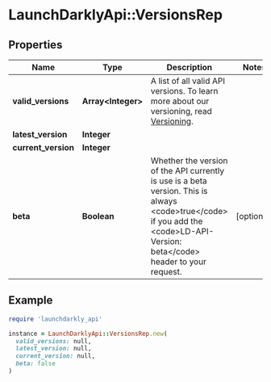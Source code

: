 # LaunchDarklyApi::VersionsRep

## Properties

| Name | Type | Description | Notes |
| ---- | ---- | ----------- | ----- |
| **valid_versions** | **Array&lt;Integer&gt;** | A list of all valid API versions. To learn more about our versioning, read [Versioning](https://apidocs.launchdarkly.com/#section/Overview/Versioning). |  |
| **latest_version** | **Integer** |  |  |
| **current_version** | **Integer** |  |  |
| **beta** | **Boolean** | Whether the version of the API currently is use is a beta version. This is always &lt;code&gt;true&lt;/code&gt; if you add the &lt;code&gt;LD-API-Version: beta&lt;/code&gt; header to your request. | [optional] |

## Example

```ruby
require 'launchdarkly_api'

instance = LaunchDarklyApi::VersionsRep.new(
  valid_versions: null,
  latest_version: null,
  current_version: null,
  beta: false
)
```

